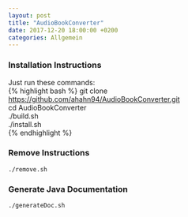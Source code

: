 ```yaml
---
layout: post
title: "AudioBookConverter"
date: 2017-12-20 18:00:00 +0200
categories: Allgemein
---
```


### Installation Instructions
Just run these commands:  
{% highlight bash %}
git clone https://github.com/ahahn94/AudioBookConverter.git  
cd AudioBookConverter  
./build.sh  
./install.sh  
{% endhighlight %}

### Remove Instructions
`./remove.sh`

### Generate Java Documentation
`./generateDoc.sh`
